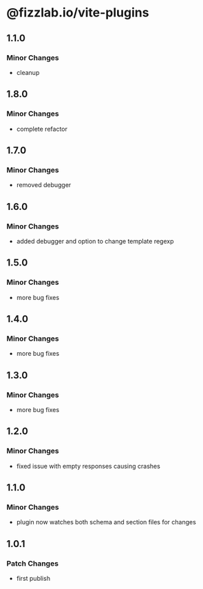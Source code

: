 # @fizzlab.io/vite-plugins

## 1.1.0

### Minor Changes

- cleanup

## 1.8.0

### Minor Changes

- complete refactor

## 1.7.0

### Minor Changes

- removed debugger

## 1.6.0

### Minor Changes

- added debugger and option to change template regexp

## 1.5.0

### Minor Changes

- more bug fixes

## 1.4.0

### Minor Changes

- more bug fixes

## 1.3.0

### Minor Changes

- more bug fixes

## 1.2.0

### Minor Changes

- fixed issue with empty responses causing crashes

## 1.1.0

### Minor Changes

- plugin now watches both schema and section files for changes

## 1.0.1

### Patch Changes

- first publish

